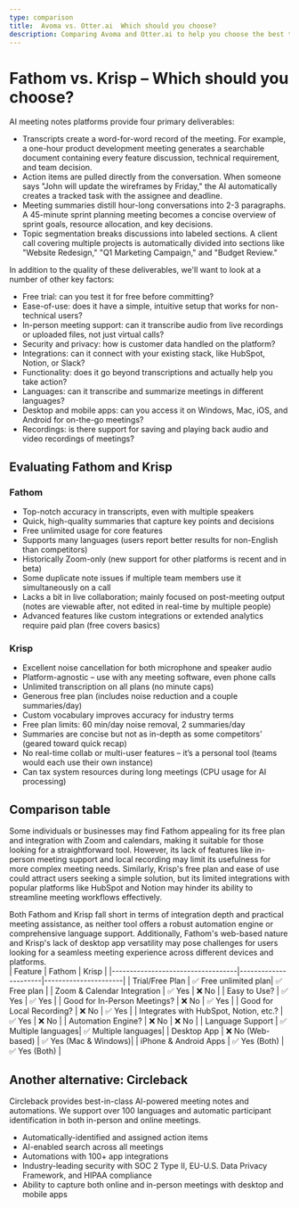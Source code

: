 ```yaml
---
type: comparison
title:  Avoma vs. Otter.ai  Which should you choose?
description: Comparing Avoma and Otter.ai to help you choose the best transcription tool. Explore features, pricing, and an alternative option, Circleback.
---
```


# Fathom vs. Krisp – Which should you choose?  
AI meeting notes platforms provide four primary deliverables:  
  
* Transcripts create a word-for-word record of the meeting. For example, a one-hour product development meeting generates a searchable document containing every feature discussion, technical requirement, and team decision.  
* Action items are pulled directly from the conversation. When someone says "John will update the wireframes by Friday," the AI automatically creates a tracked task with the assignee and deadline.  
* Meeting summaries distill hour-long conversations into 2-3 paragraphs. A 45-minute sprint planning meeting becomes a concise overview of sprint goals, resource allocation, and key decisions.  
* Topic segmentation breaks discussions into labeled sections. A client call covering multiple projects is automatically divided into sections like "Website Redesign," "Q1 Marketing Campaign," and "Budget Review."  
  
In addition to the quality of these deliverables, we'll want to look at a number of other key factors:  
  
* Free trial: can you test it for free before committing?  
* Ease-of-use: does it have a simple, intuitive setup that works for non-technical users?  
* In-person meeting support: can it transcribe audio from live recordings or uploaded files, not just virtual calls?  
* Security and privacy: how is customer data handled on the platform?  
* Integrations: can it connect with your existing stack, like HubSpot, Notion, or Slack?  
* Functionality: does it go beyond transcriptions and actually help you take action?  
* Languages: can it transcribe and summarize meetings in different languages?  
* Desktop and mobile apps: can you access it on Windows, Mac, iOS, and Android for on-the-go meetings?  
* Recordings: is there support for saving and playing back audio and video recordings of meetings?    
## Evaluating Fathom and Krisp  
### Fathom
- Top-notch accuracy in transcripts, even with multiple speakers
- Quick, high-quality summaries that capture key points and decisions
- Free unlimited usage for core features
- Supports many languages (users report better results for non-English than competitors)
- Historically Zoom-only (new support for other platforms is recent and in beta)
- Some duplicate note issues if multiple team members use it simultaneously on a call
- Lacks a bit in live collaboration; mainly focused on post-meeting output (notes are viewable after, not edited in real-time by multiple people)
- Advanced features like custom integrations or extended analytics require paid plan (free covers basics)

### Krisp
- Excellent noise cancellation for both microphone and speaker audio
- Platform-agnostic – use with any meeting software, even phone calls
- Unlimited transcription on all plans (no minute caps)
- Generous free plan (includes noise reduction and a couple summaries/day)
- Custom vocabulary improves accuracy for industry terms
- Free plan limits: 60 min/day noise removal, 2 summaries/day
- Summaries are concise but not as in-depth as some competitors’ (geared toward quick recap)
- No real-time collab or multi-user features – it’s a personal tool (teams would each use their own instance)
- Can tax system resources during long meetings (CPU usage for AI processing)  
## Comparison table    
Some individuals or businesses may find Fathom appealing for its free plan and integration with Zoom and calendars, making it suitable for those looking for a straightforward tool. However, its lack of features like in-person meeting support and local recording may limit its usefulness for more complex meeting needs. Similarly, Krisp's free plan and ease of use could attract users seeking a simple solution, but its limited integrations with popular platforms like HubSpot and Notion may hinder its ability to streamline meeting workflows effectively.

Both Fathom and Krisp fall short in terms of integration depth and practical meeting assistance, as neither tool offers a robust automation engine or comprehensive language support. Additionally, Fathom's web-based nature and Krisp's lack of desktop app versatility may pose challenges for users looking for a seamless meeting experience across different devices and platforms.  
| Feature                           | Fathom               | Krisp                |
|-----------------------------------|----------------------|----------------------|
| Trial/Free Plan                   | ✅ Free unlimited plan| ✅ Free plan         |
| Zoom & Calendar Integration       | ✅ Yes               | ❌ No                |
| Easy to Use?                      | ✅ Yes               | ✅ Yes               |
| Good for In-Person Meetings?      | ❌ No                | ✅ Yes               |
| Good for Local Recording?         | ❌ No                | ✅ Yes               |
| Integrates with HubSpot, Notion, etc.? | ✅ Yes           | ❌ No                |
| Automation Engine?                | ❌ No                | ❌ No                |
| Language Support                  | ✅ Multiple languages| ✅ Multiple languages|
| Desktop App                       | ❌ No (Web-based)    | ✅ Yes (Mac & Windows)|
| iPhone & Android Apps             | ✅ Yes (Both)        | ✅ Yes (Both)        |  
## Another alternative: Circleback  
Circleback provides best-in-class AI-powered meeting notes and automations. We support over 100 languages and automatic participant identification in both in-person and online meetings.  
  
* Automatically-identified and assigned action items  
* AI-enabled search across all meetings  
* Automations with 100+ app integrations  
* Industry-leading security with SOC 2 Type II, EU-U.S. Data Privacy Framework, and HIPAA compliance  
* Ability to capture both online and in-person meetings with desktop and mobile apps  